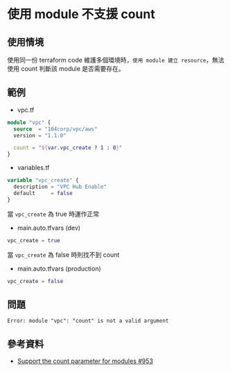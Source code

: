 # 使用 module 不支援 count

## 使用情境

使用同一份 terraform code 維護多個環境時，`使用 module 建立 resource`，無法使用 count 判斷該 module 是否需要存在。

## 範例

- vpc.tf
```terraform
module "vpc" {
  source  = "104corp/vpc/aws"
  version = "1.1.0"

  count = "${var.vpc_create ? 1 : 0}"
}
```

- variables.tf
```terraform
variable "vpc_create" {
  description = "VPC Hub Enable"
  default     = false
}
```

當 `vpc_create` 為 true 時運作正常

- main.auto.tfvars (dev)
```terraform
vpc_create = true
```

當 `vpc_create` 為 false 時則找不到 count

- main.auto.tfvars (production)
```terraform
vpc_create = false
```

## 問題

```
Error: module "vpc": "count" is not a valid argument
```

## 參考資料

- [Support the count parameter for modules #953](https://github.com/hashicorp/terraform/issues/953)